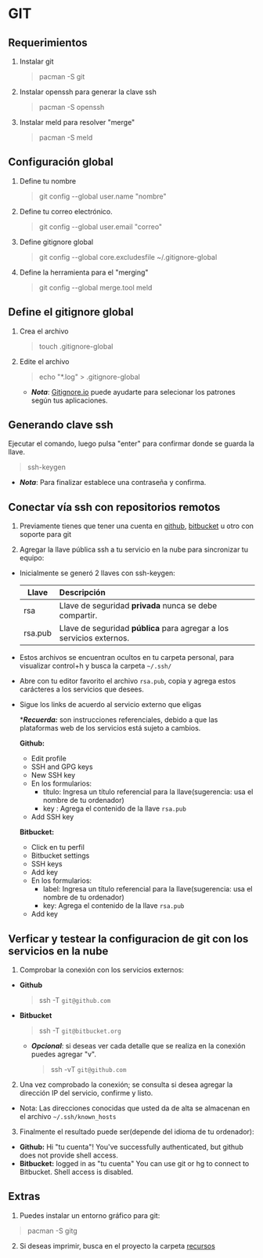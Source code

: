 GIT
===

Requerimientos
--------------
1. Instalar git

    > pacman -S git

2. Instalar openssh para generar la clave ssh

    > pacman -S openssh

3. Instalar meld para resolver "merge"

    > pacman -S meld

Configuración global
--------------------

1. Define tu nombre

    > git config --global user.name "nombre"

2. Define tu correo electrónico.

    > git config --global user.email "correo"

3. Define gitignore global

    > git config --global core.excludesfile ~/.gitignore-global

4. Define la herramienta para el "merging"

    > git config --global merge.tool meld

Define el gitignore global
--------------------------

1. Crea el archivo

    > touch .gitignore-global

2. Edite el archivo

    > echo "*.log" > .gitignore-global

    * ___Nota___: [Gitignore.io](http://www.gitignore.io) puede ayudarte para selecionar los patrones según tus aplicaciones.


Generando clave ssh
-------------------

Ejecutar el comando, luego pulsa "enter" para confirmar donde se guarda la llave.

   > ssh-keygen

* ___Nota___: Para finalizar establece una contraseña y confirma.

Conectar vía ssh con repositorios remotos
-----------------------------------------

1. Previamente tienes que tener una cuenta en [github](https://github.com), [bitbucket](https://bitbucket.org) u otro con soporte para git

2. Agregar la llave pública ssh a tu servicio en la nube para sincronizar tu equipo:

  * Inicialmente se generó 2 llaves con ssh-keygen:

    | Llave   | Descripción                                                           |
    |---------|:----------------------------------------------------------------------|
    | rsa     | Llave de seguridad __privada__ nunca se debe compartir.               |
    | rsa.pub | Llave de seguridad __pública__ para agregar a los servicios externos. |

  * Estos archivos se encuentran ocultos en tu carpeta personal, para visualizar control+h y busca la carpeta `~/.ssh/`

  * Abre con tu editor favorito el archivo `rsa.pub`, copia y agrega estos carácteres a los servicios que desees.

  * Sigue los links de acuerdo al servicio externo que eligas

    *___Recuerda:___ son instrucciones referenciales, debido a que las plataformas web de los servicios está sujeto a cambios.

    __Github:__

    * Edit profile
    * SSH and GPG keys
    * New SSH key
    * En los formularios:
      * título: Ingresa un título referencial para la llave(sugerencia: usa el nombre de tu ordenador)
      * key   : Agrega el contenido de la llave `rsa.pub`
    * Add SSH key

    __Bitbucket:__

    * Click en tu perfil
    * Bitbucket settings
    * SSH keys
    * Add key
    * En los formularios:
      * label: Ingresa un título referencial para la llave(sugerencia: usa el nombre de tu ordenador)
      * key: Agrega el contenido de la llave `rsa.pub`
    * Add key

Verficar y testear la configuracion de git con los servicios en la nube
-----------------------------------------------------------------------

1. Comprobar la conexión con los servicios externos:

  * __Github__

      > ssh -T `git@github.com`

  * __Bitbucket__

      > ssh -T `git@bitbucket.org`

      * ___Opcional___: si deseas ver cada detalle que se realiza en la conexión puedes agregar "v".

          > ssh -vT `git@github.com`

2. Una vez comprobado la conexión; se consulta si desea agregar la dirección IP del servicio, confirme y listo.

  * Nota: Las direcciones conocidas que usted da de alta se almacenan en el archivo `~/.ssh/known_hosts`

3. Finalmente el resultado puede ser(depende del idioma de tu ordenador):

  * __Github:__    Hi "tu cuenta"! You've successfully authenticated, but github does not provide shell access.
  * __Bitbucket:__ logged in as "tu cuenta" You can use git or hg to connect to Bitbucket. Shell access is disabled.

Extras
------

1. Puedes instalar un entorno gráfico para git:

  > pacman -S gitg

2. Si deseas imprimir, busca en el proyecto la carpeta [recursos](./recursos/git)
